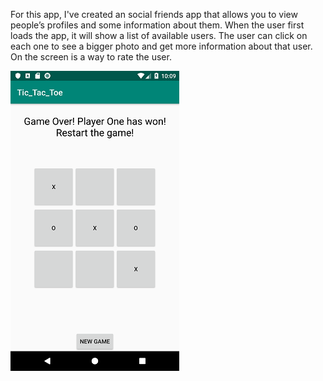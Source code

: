 For this app, I've created an social friends app that allows you to view people’s profiles and some information about them. When the user first loads the app, it will show a list of available users. The user can click on each one to see a bigger photo and get more information about that user. On the screen is a way to rate the user.

![](https://github.com/Huikie/Tic_Tac_Toe/blob/master/doc/tictactoe.png)
